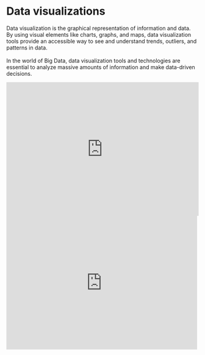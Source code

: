 # Data visualizations
Data visualization is the graphical representation of information and data. <br>
By using visual elements like charts, graphs, and maps, data visualization tools provide an accessible way to see and understand trends, outliers, and patterns in data.<br><br>
In the world of Big Data, data visualization tools and technologies are essential to analyze massive amounts of information and make data-driven decisions.

<div style="align: center;"> <iframe src="https://public.tableau.com/views/Grados-Dia/Histrico?:embed=true&:display_count=yes&showVizHome=no" width="100%" height="350px" frameborder="0"></iframe> </div>


<div class="iframe-container">
<iframe seamless frameborder="0" src="https://public.tableau.com/views/Grados-Dia/Histrico?:embed=true&:display_count=yes&showVizHome=no"width = '500' height = '350' scrolling='yes' ></iframe>
</div>
